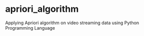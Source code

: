 # apriori_algorithm
Applying Apriori algorithm on video streaming data using Python Programming Language

